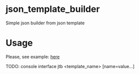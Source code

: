 # json_template_builder
Simple json builder from json template

# Usage
Please, see example: [here](tests/test_pasting.py)

TODO: console interface
jtb <template_name> [name=value...]
